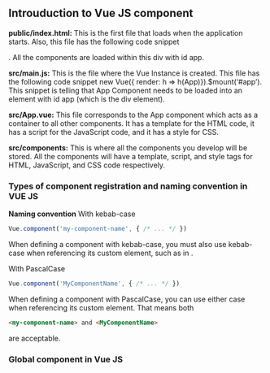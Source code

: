 ## Introuduction to Vue JS component ##

**public/index.html:** This is the first file that loads when the application starts. Also, this file has the following code snippet <div id=”app”></div>. 
All the components are loaded within this div with id app.


**src/main.js:** This is the file where the Vue Instance is created. This file has the following code snippet new Vue({ render: h => h(App)}).$mount(‘#app’). This snippet is telling that App Component needs to be loaded into an element with id app (which is the div element).

**src/App.vue:** This file corresponds to the App component which acts as a container to all other components. It has a template for the HTML code, it has a script for the JavaScript code, and it has a style for CSS.

**src/components:** This is where all the components you develop will be stored. All the components will have a template, script, and style tags for HTML, JavaScript, and CSS code respectively.

### Types of component registration and naming convention in VUE JS ###
**Naming convention**
With kebab-case
```js
Vue.component('my-component-name', { /* ... */ })
```
When defining a component with kebab-case, you must also use kebab-case when referencing its custom element, such as in <my-component-name>.

With PascalCase
```js
Vue.component('MyComponentName', { /* ... */ })
```
When defining a component with PascalCase, you can use either case when referencing its custom element. That means both 
```html
<my-component-name> and <MyComponentName>
```
are acceptable.

### Global component in Vue JS
